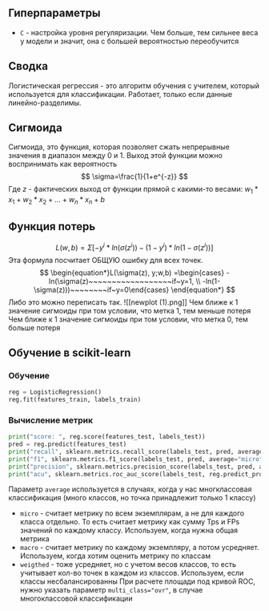 ## Гиперпараметры
- `C` - настройка уровня регуляризации. Чем больше, тем сильнее веса у модели и значит, она с большей вероятностью переобучится 
## Сводка
Логистическая регрессия - это алгоритм обучения с учителем, который используется для классификации. Работает, только если данные линейно-разделимы. 
## Сигмоида
Сигмоида, это функция, которая позволяет сжать непрерывные значения в диапазон между 0 и 1. Выход этой функции можно воспринимать как вероятность
$$
\sigma=\frac{1}{1+e^{-z}}
$$
Где $z$ - фактических выход от функции прямой с какими-то весами: $w_1*x_1+w_2*x_2+...+w_n*x_n+b$
## Функция потерь
$$
L(w,b)=\Sigma[-y^i*ln(\sigma(z^i))-(1-y^i)*ln(1-\sigma(z^i))]
$$
Эта формула посчитает ОБЩУЮ ошибку для всех точек. 
$$
\begin{equation*}L(\sigma(z), y;w,b) =\begin{cases} -ln(\sigma(z)~~~~~~~~~~~~~~~~~~if~y=1, \\ -ln(1-\sigma(z)))~~~~~~~~if~y=0\end{cases} \end{equation*}
$$
Либо это можно переписать так. 
![[newplot (1).png]]
Чем ближе к 1 значение сигмоиды при том условии, что метка 1, тем меньше потеря
Чем ближе к 1 значение сигмоиды при том условии, что метка 0, тем больше потеря
## Обучение в scikit-learn
### Обучение
```python
reg = LogisticRegression()
reg.fit(features_train, labels_train)
```
### Вычисление метрик
```python
print("score: ", reg.score(features_test, labels_test))
pred = reg.predict(features_test)
print("recall", sklearn.metrics.recall_score(labels_test, pred, average="micro"))
print("f1", sklearn.metrics.f1_score(labels_test, pred, average="micro"))
print("precision", sklearn.metrics.precision_score(labels_test, pred, average="micro"))
print("acu", sklearn.metrics.roc_auc_score(labels_test, reg.predict_proba(features_test), multi_class="ovr"))
```
Параметр `average` используется в случаях, когда у нас многклассовая классификация (много классов, но точка принадлежит только 1 классу)
- `micro` - считает метрику по всем экземплярам, а не для каждого класса отдельно. То есть считает метрику как сумму Tps и FPs значений по каждому классу. Используем, когда нужна общая метрика
- `macro` - считает метрику по каждому экземпляру, а потом усредняет. Используем, когда хотим оценить метрику по классам
- `weigthed` - тоже усредняет, но с учетом весов классов, то есть учитывает кол-во точек в каждом из классов. Используем, если классы несбалансированны
При расчете площади под кривой ROC, нужно указать параметр `multi_class="ovr"`, в случае многоклассовой классификации